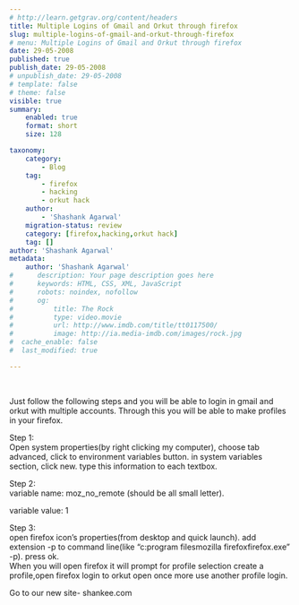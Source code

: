 ```yaml
---
# http://learn.getgrav.org/content/headers
title: Multiple Logins of Gmail and Orkut through firefox
slug: multiple-logins-of-gmail-and-orkut-through-firefox
# menu: Multiple Logins of Gmail and Orkut through firefox
date: 29-05-2008
published: true
publish_date: 29-05-2008
# unpublish_date: 29-05-2008
# template: false
# theme: false
visible: true
summary:
    enabled: true
    format: short
    size: 128

taxonomy:
    category:
        - Blog
    tag:
        - firefox
        - hacking
        - orkut hack
    author:
        - 'Shashank Agarwal'
    migration-status: review
    category: [firefox,hacking,orkut hack]
    tag: []
author: 'Shashank Agarwal'
metadata:
    author: 'Shashank Agarwal'
#      description: Your page description goes here
#      keywords: HTML, CSS, XML, JavaScript
#      robots: noindex, nofollow
#      og:
#          title: The Rock
#          type: video.movie
#          url: http://www.imdb.com/title/tt0117500/
#          image: http://ia.media-imdb.com/images/rock.jpg
#  cache_enable: false
#  last_modified: true

---
```


[  
](http://learn-how-to-hack3.blogspot.com/2007/11/multiple-logins-of-gmail-and-orkut.html)[](http://learn-how-to-hack3.blogspot.com/2007/11/multiple-logins-of-gmail-and-orkut.html)

Just follow the following steps and you will be able to login in gmail and orkut with multiple accounts. Through this you will be able to make profiles in your firefox.

Step 1:  
Open system properties(by right clicking my computer), choose tab advanced, click to environment variables button. in system variables section, click new. type this information to each textbox.

Step 2:  
variable name: moz\_no\_remote (should be all small letter).

variable value: 1

Step 3:  
open firefox icon’s properties(from desktop and quick launch). add extension -p to command line(like “c:program filesmozilla firefoxfirefox.exe” -p). press ok.  
When you will open firefox it will prompt for profile selection create a profile,open firefox login to orkut open once more use another profile login.

Go to our new site- shankee.com
